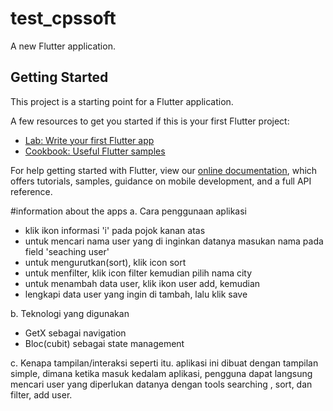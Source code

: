 # test_cpssoft

A new Flutter application.

## Getting Started

This project is a starting point for a Flutter application.

A few resources to get you started if this is your first Flutter project:

- [Lab: Write your first Flutter app](https://flutter.dev/docs/get-started/codelab)
- [Cookbook: Useful Flutter samples](https://flutter.dev/docs/cookbook)

For help getting started with Flutter, view our
[online documentation](https://flutter.dev/docs), which offers tutorials,
samples, guidance on mobile development, and a full API reference.

#information about the apps
a. Cara penggunaan aplikasi
   - klik ikon informasi 'i' pada pojok kanan atas
   - untuk mencari nama user yang di inginkan datanya
     masukan nama pada field 'seaching user'
   - untuk mengurutkan(sort), klik icon sort 
   - untuk menfilter, klik icon filter kemudian pilih nama 
     city
   - untuk menambah data user, klik ikon user add, kemudian
   - lengkapi data user yang ingin di tambah, lalu klik save
	
b. Teknologi yang digunakan
   - GetX sebagai navigation
   - Bloc(cubit) sebagai state management

c. Kenapa tampilan/interaksi seperti itu.
   aplikasi ini dibuat dengan tampilan simple, dimana
   ketika masuk kedalam aplikasi, pengguna dapat langsung 
   mencari user yang diperlukan datanya dengan tools searching
   , sort, dan filter, add user.
 
